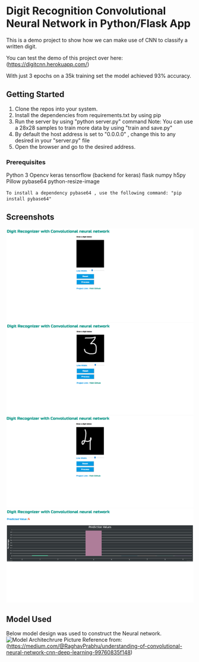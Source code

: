 # Digit Recognition Convolutional Neural Network in Python/Flask App

This is a demo project to show how we can make use of CNN to classify a written digit.

You can test the demo of this project over here: (https://digitcnn.herokuapp.com/)

With just 3 epochs on a 35k training set the model achieved 93% accuracy.


## Getting Started

1. Clone the repos into your system.
2. Install the dependencies from requirements.txt by using pip
3. Run the server by using "python server.py" command
   Note: You can use a 28x28 samples to train more data by using "train and save.py"
4. By default the host address is set to "0.0.0.0" , change this to any desired in your "server.py" file 
5. Open the browser and go to the desired address.

### Prerequisites

Python 3
Opencv
keras 
tensorflow (backend for keras)
flask
numpy
h5py
Pillow
pybase64
python-resize-image

```
To install a dependency pybase64 , use the following command: "pip install pybase64"
```

## Screenshots
![1](https://raw.githubusercontent.com/rahuldshetty/Digit-Recognizer-CNN-Flask-App/master/snap1.PNG)
![2](https://raw.githubusercontent.com/rahuldshetty/Digit-Recognizer-CNN-Flask-App/master/snap2.PNG)
![3](https://raw.githubusercontent.com/rahuldshetty/Digit-Recognizer-CNN-Flask-App/master/snap3.PNG)
![4](https://raw.githubusercontent.com/rahuldshetty/Digit-Recognizer-CNN-Flask-App/master/snap4.PNG)

## Model Used
Below model design was used to construct the Neural network.
![Model Architechrure](https://cdn-images-1.medium.com/max/1255/1*XbuW8WuRrAY5pC4t-9DZAQ.jpeg)
Picture Reference from:(https://medium.com/@RaghavPrabhu/understanding-of-convolutional-neural-network-cnn-deep-learning-99760835f148)


